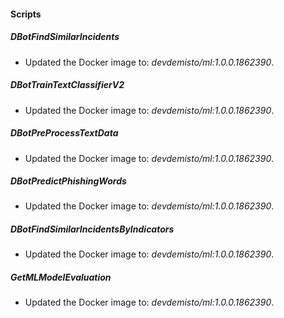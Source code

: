 
#### Scripts

##### DBotFindSimilarIncidents

- Updated the Docker image to: *devdemisto/ml:1.0.0.1862390*.

##### DBotTrainTextClassifierV2
- Updated the Docker image to: *devdemisto/ml:1.0.0.1862390*.

##### DBotPreProcessTextData
- Updated the Docker image to: *devdemisto/ml:1.0.0.1862390*.

##### DBotPredictPhishingWords
- Updated the Docker image to: *devdemisto/ml:1.0.0.1862390*.

##### DBotFindSimilarIncidentsByIndicators
- Updated the Docker image to: *devdemisto/ml:1.0.0.1862390*.

##### GetMLModelEvaluation
- Updated the Docker image to: *devdemisto/ml:1.0.0.1862390*.
